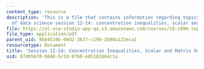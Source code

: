 ```yaml
---
content_type: resource
description: 'This is a file that contains information regarding topics in mathematics
  of data science session 12-14: concentration inequalities, scalar and matrix versions.'
file: https://ol-ocw-studio-app-qa.s3.amazonaws.com/courses/18-s096-topics-in-mathematics-of-data-science-fall-2015/87db5678b0405c1087b0e85181b64c1a_MIT18_S096F15_Ses12_14.pdf
file_type: application/pdf
parent_uid: 9b04519b-00d2-3637-c198-2b90a122eca1
resourcetype: Document
title: 'Session 12-14: Concentration Inequalities, Scalar and Matrix Versions'
uid: 87db5678-b040-5c10-87b0-e85181b64c1a
---
```

